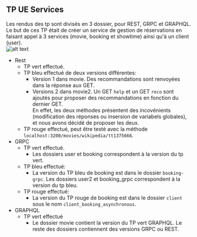 ## TP UE Services
Les rendus des tp sont divisés en 3 dossier, pour REST, GRPC et GRAPHQL.  
Le but de ces TP était de créer un service de gestion de réservations en faisant appel à 3 services (movie, booking et showtime) ainsi qu'à un client (user).   
![alt text](graphe.jpg)
- Rest
  - TP vert effectué.
  - TP bleu effectué de deux versions différentes:
    - Version 1 dans movie. Des recommandations sont renvoyées dans la réponse aux GET.
    - Versions 2 dans movie2. Un GET `help` et un GET `reco` sont ajoutés pour proposer des recommandations en fonction du dernier GET.  
    En effet, les deux méthodes présentent des incovénients (modification des réponses ou insersion de variabels globales), et nous avons décidé de proposer les deux.
  - TP rouge effectué, peut être testé avec la méthode `localhost:3200/movies/wikipedia/tt1375666`.
- GRPC
  - TP vert effectué.
    - Les dossiers user et booking correspondent à la version du tp vert.
  - TP bleu effectué:
    - La version du TP bleu de booking est dans le dossier `booking-grpc`. Les dossiers user2 et booking_grpc correspondent à la version du tp bleu.
  - TP rouge effectué:
    - La version du TP rouge de booking est dans le dossier `client` sous le nom `client_booking_asynchronous`.
- GRAPHQL
  - TP vert effectué
    - Le dossier movie contient la version du TP vert GRAPHQL. Le reste des dossiers contiennent des versions GRPC ou REST. 
